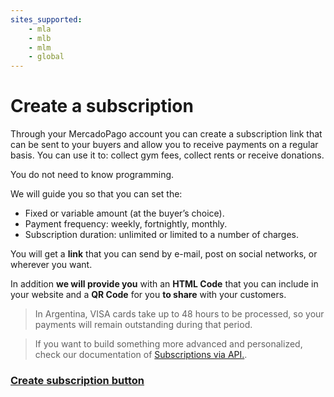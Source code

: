 ```yaml
---
sites_supported:
    - mla
    - mlb
    - mlm
    - global
---
```


# Create a subscription

Through your MercadoPago account you can create a subscription link that can be sent to your buyers and allow you to receive payments on a regular basis. You can use it to: collect gym fees, collect rents or receive donations.

You do not need to know programming.

We will guide you so that you can set the:

* Fixed or variable amount (at the buyer’s choice).
* Payment frequency: weekly, fortnightly, monthly.
* Subscription duration: unlimited or limited to a number of charges.

You will get a **link** that you can send by e-mail, post on social networks, or wherever you want.

In addition **we will provide you** with an **HTML Code** that you can include in your website and a **QR Code** for you **to share** with your customers.

>In Argentina, VISA cards take up to 48 hours to be processed, so your payments will remain outstanding during that period.

>If you want to build something more advanced and personalized, check our documentation of [Subscriptions via API.](/guides/subscriptions/api/introduction.es.md).

### [Create subscription button](https://www.mercadopago.com.ar/subscription-plans/create)

